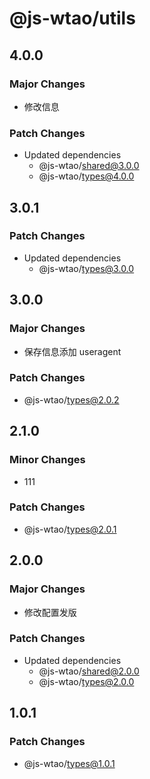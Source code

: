 # @js-wtao/utils

## 4.0.0

### Major Changes

- 修改信息

### Patch Changes

- Updated dependencies
  - @js-wtao/shared@3.0.0
  - @js-wtao/types@4.0.0

## 3.0.1

### Patch Changes

- Updated dependencies
  - @js-wtao/types@3.0.0

## 3.0.0

### Major Changes

- 保存信息添加 useragent

### Patch Changes

- @js-wtao/types@2.0.2

## 2.1.0

### Minor Changes

- 111

### Patch Changes

- @js-wtao/types@2.0.1

## 2.0.0

### Major Changes

- 修改配置发版

### Patch Changes

- Updated dependencies
  - @js-wtao/shared@2.0.0
  - @js-wtao/types@2.0.0

## 1.0.1

### Patch Changes

- @js-wtao/types@1.0.1
